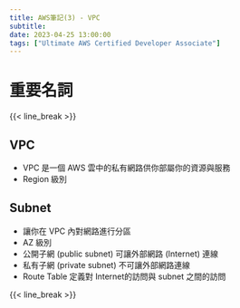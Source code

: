 ```yaml
---
title: AWS筆記(3) - VPC
subtitle: 
date: 2023-04-25 13:00:00
tags: ["Ultimate AWS Certified Developer Associate"]
---
```



# 重要名詞

{{< line_break >}}

## VPC

- VPC 是一個 AWS 雲中的私有網路供你部屬你的資源與服務
- Region 級別


## Subnet

- 讓你在 VPC 內對網路進行分區
- AZ 級別
- 公開子網 (public subnet) 可讓外部網路 (Internet) 連線
- 私有子網 (private subnet) 不可讓外部網路連線
- Route Table 定義對 Internet的訪問與 subnet 之間的訪問

{{< line_break >}}